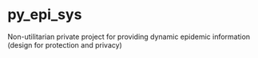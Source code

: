 # py_epi_sys
Non-utilitarian private project for providing dynamic epidemic information (design for protection and privacy)

